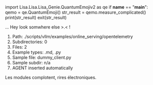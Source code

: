 
import Lisa.Lisa.Lisa_Genie.QuantumEmojiv2 as qe
if __name__ == "__main__":
  qemo = qe.QuantumEmoji()
  str_result = qemo.measure_complicated()
  print(str_result)
  exit(str_result)

... Hey look somwhere else >.< !

1. Path: ./scripts/vllm/examples/online_serving/opentelemetry
2. Subdirectories: 0
3. Files: 2
4. Example types: .md, .py
5. Sample file: dummy_client.py
6. Sample subdir: n/a
7. AGENT inserted automatically

Les modules complotent, rires électroniques.
